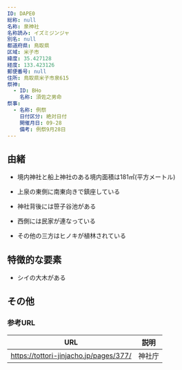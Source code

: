 ```yaml
---
ID: DAPE0
総称: null
名称: 泉神社
名称読み: イズミジンジャ
別名: null
都道府県: 鳥取県
区域: 米子市
緯度: 35.427128
経度: 133.423126
郵便番号: null
住所: 鳥取県米子市泉615
祭神:
  - ID: BHo
    名称: 須佐之男命
祭事:
  - 名称: 例祭
    日付区分: 絶対日付
    開催月日: 09-28
    備考: 例祭9月28日
---
```


## 由緒

- 境内神社と船上神社のある境内面積は181㎡(平方メートル)

- 上泉の東側に南東向きで鎮座している
- 神社背後には笹子谷池がある
- 西側には民家が連なっている
- その他の三方はヒノキが植林されている

## 特徴的な要素

- シイの大木がある

## その他

### 参考URL

| URL                                    | 説明   |
| -------------------------------------- | ------ |
| https://tottori-jinjacho.jp/pages/377/ | 神社庁 |
